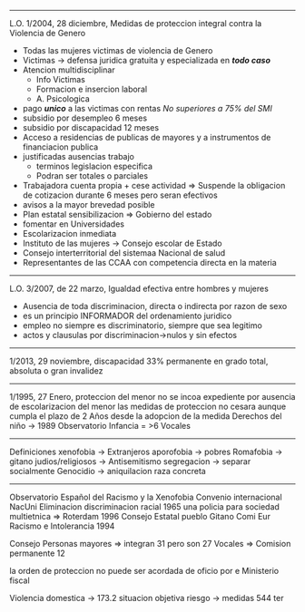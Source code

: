 
---
L.O. 1/2004, 28 diciembre, Medidas de proteccion integral contra la Violencia de Genero

- Todas las mujeres victimas de violencia de Genero
- Victimas -> defensa juridica gratuita y especializada en ***todo caso***
- Atencion multidisciplinar
	- Info Victimas
	- Formacion e insercion laboral
	- A. Psicologica
- pago ***unico*** a las victimas con rentas *No superiores a 75% del SMI*
- subsidio por desempleo 6 meses
- subsidio por discapacidad 12 meses
- Acceso a residencias de publicas de mayores y a instrumentos de financiacion publica
- justificadas ausencias trabajo
	- terminos legislacion especifica
	- Podran ser totales o parciales
- Trabajadora cuenta propia + cese actividad => Suspende la obligacion de cotizacion durante 6 meses pero seran efectivos
- avisos a la mayor brevedad posible
 - Plan estatal sensibilizacion => Gobierno del estado
- fomentar en Universidades
- Escolarizacion inmediata
- Instituto de las mujeres -> Consejo escolar de Estado
- Consejo interterritorial del sistemaa Nacional de salud
- Representantes de las CCAA con competencia directa en la materia

---
L.O. 3/2007, de 22 marzo,  Igualdad efectiva entre hombres y mujeres

- Ausencia de toda discriminacion, directa o indirecta por razon de sexo
- es un principio INFORMADOR del ordenamiento juridico
- empleo no siempre es discriminatorio, siempre que sea legitimo
- actos y clausulas  por discriminacion->nulos y sin efectos


---
1/2013, 29 noviembre, discapacidad
33%
permanente en grado total, absoluta o gran invalidez



---
1/1995, 27 Enero, proteccion del menor
no se incoa expediente por ausencia de escolarizacion del menor
las medidas de proteccion no cesara aunque cumpla el plazo de 2 Años desde la adopcion de la medida
Derechos del niño -> 1989
Observatorio Infancia = >6 Vocales

---
Definiciones
xenofobia -> Extranjeros
aporofobia -> pobres
Romafobia -> gitano
judios/religiosos -> Antisemitismo
segregacion -> separar socialmente
Genocidio -> aniquilacion raza concreta

---
Observatorio Español del Racismo y la Xenofobia
Convenio internacional NacUni Eliminacion discriminacion racial 1965
una policia para sociedad multietnica => Roterdam 1996
Consejo Estatal pueblo Gitano
Comi Eur Racismo e Intolerancia 1994

Consejo Personas mayores => integran 31 pero son 27 Vocales => Comision permanente 12

la orden de proteccion no puede ser acordada de oficio por e Ministerio fiscal


Violencia domestica -> 173.2 situacion objetiva riesgo -> medidas 544 ter